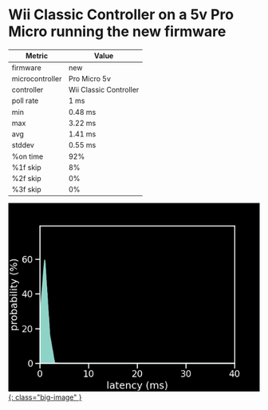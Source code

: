 # Wii Classic Controller on a 5v Pro Micro running the new firmware

| Metric          | Value                  |
| --------------- | ---------------------- |
| firmware        | new                    |
| microcontroller | Pro Micro 5v           |
| controller      | Wii Classic Controller |
| poll rate       | 1 ms                   |
| min             | 0.48 ms                |
| max             | 3.22 ms                |
| avg             | 1.41 ms                |
| stddev          | 0.55 ms                |
| %on time        | 92%                    |
| %1f skip        | 8%                     |
| %2f skip        | 0%                     |
| %3f skip        | 0%                     |

[![Graph](../../assets/images/results/santroller_classic_micro_5v.png){: class="big-image" }](../../assets/images/results/santroller_classic_micro_5v.png)
